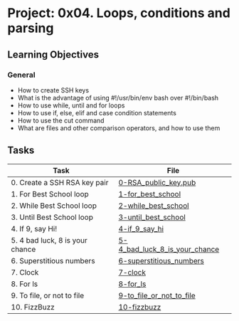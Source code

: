 # Project: 0x04. Loops, conditions and parsing

<h2>Learning Objectives</h2>

<h3>General</h3>

<ul>
<li>How to create SSH keys</li>
<li>What is the advantage of using  #!/usr/bin/env bash over #!/bin/bash</li>
<li>How to use while, until and for loops</li>
<li>How to use if, else, elif and case condition statements</li>
<li>How to use the cut command</li>
<li>What are files and other comparison operators, and how to use them</li>
</ul>

<h2>Tasks</h2>

| Task | File |
| ---- | ---- |
| 0. Create a SSH RSA key pair | [0-RSA_public_key.pub](./0-RSA_public_key.pub) |
| 1. For Best School loop | [1-for_best_school](./1-for_best_school) |
| 2. While Best School loop | [2-while_best_school](./2-while_best_school) |
| 3. Until Best School loop | [3-until_best_school](./3-until_best_school) |
| 4. If 9, say Hi! | [4-if_9_say_hi](./4-if_9_say_hi) |
| 5. 4 bad luck, 8 is your chance | [5-4_bad_luck_8_is_your_chance](./5-4_bad_luck_8_is_your_chance) |
| 6. Superstitious numbers | [6-superstitious_numbers](./6-superstitious_numbers) |
| 7. Clock | [7-clock](./7-clock) |
| 8. For ls | [8-for_ls](./8-for_ls) |
| 9. To file, or not to file | [9-to_file_or_not_to_file](./9-to_file_or_not_to_file) |
| 10. FizzBuzz | [10-fizzbuzz](./10-fizzbuzz) |
